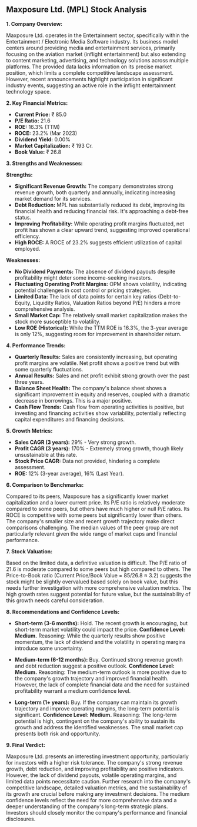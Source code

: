 ## Maxposure Ltd. (MPL) Stock Analysis

**1. Company Overview:**

Maxposure Ltd. operates in the Entertainment sector, specifically within the Entertainment / Electronic Media Software industry.  Its business model centers around providing media and entertainment services, primarily focusing on the aviation market (inflight entertainment) but also extending to content marketing, advertising, and technology solutions across multiple platforms.  The provided data lacks information on its precise market position, which limits a complete competitive landscape assessment.  However, recent announcements highlight participation in significant industry events, suggesting an active role in the inflight entertainment technology space.

**2. Key Financial Metrics:**

* **Current Price:** ₹ 85.0
* **P/E Ratio:** 21.6
* **ROE:** 16.3% (TTM)
* **ROCE:** 23.2% (Mar 2023)
* **Dividend Yield:** 0.00%
* **Market Capitalization:** ₹ 193 Cr.
* **Book Value:** ₹ 26.8

**3. Strengths and Weaknesses:**

**Strengths:**

* **Significant Revenue Growth:**  The company demonstrates strong revenue growth, both quarterly and annually, indicating increasing market demand for its services.
* **Debt Reduction:**  MPL has substantially reduced its debt, improving its financial health and reducing financial risk.  It's approaching a debt-free status.
* **Improving Profitability:** While operating profit margins fluctuated, net profit has shown a clear upward trend, suggesting improved operational efficiency.
* **High ROCE:**  A ROCE of 23.2% suggests efficient utilization of capital employed.

**Weaknesses:**

* **No Dividend Payments:** The absence of dividend payouts despite profitability might deter some income-seeking investors.
* **Fluctuating Operating Profit Margins:** OPM shows volatility, indicating potential challenges in cost control or pricing strategies.
* **Limited Data:** The lack of data points for certain key ratios (Debt-to-Equity, Liquidity Ratios, Valuation Ratios beyond P/E) hinders a more comprehensive analysis.
* **Small Market Cap:** The relatively small market capitalization makes the stock more susceptible to volatility.
* **Low ROE (Historical):** While the TTM ROE is 16.3%, the 3-year average is only 12%, suggesting room for improvement in shareholder return.


**4. Performance Trends:**

* **Quarterly Results:** Sales are consistently increasing, but operating profit margins are volatile.  Net profit shows a positive trend but with some quarterly fluctuations.
* **Annual Results:**  Sales and net profit exhibit strong growth over the past three years.
* **Balance Sheet Health:**  The company's balance sheet shows a significant improvement in equity and reserves, coupled with a dramatic decrease in borrowings. This is a major positive.
* **Cash Flow Trends:** Cash flow from operating activities is positive, but investing and financing activities show variability, potentially reflecting capital expenditures and financing decisions.

**5. Growth Metrics:**

* **Sales CAGR (3 years):** 29% -  Very strong growth.
* **Profit CAGR (3 years):** 170% - Extremely strong growth, though likely unsustainable at this rate.
* **Stock Price CAGR:**  Data not provided, hindering a complete assessment.
* **ROE:** 12% (3-year average), 16% (Last Year).


**6. Comparison to Benchmarks:**

Compared to its peers, Maxposure has a significantly lower market capitalization and a lower current price.  Its P/E ratio is relatively moderate compared to some peers, but others have much higher or null P/E ratios.  Its ROCE is competitive with some peers but significantly lower than others.  The company's smaller size and recent growth trajectory make direct comparisons challenging.  The median values of the peer group are not particularly relevant given the wide range of market caps and financial performance.

**7. Stock Valuation:**

Based on the limited data, a definitive valuation is difficult. The P/E ratio of 21.6 is moderate compared to some peers but high compared to others. The Price-to-Book ratio (Current Price/Book Value = 85/26.8 ≈ 3.2) suggests the stock might be slightly overvalued based solely on book value, but this needs further investigation with more comprehensive valuation metrics.  The high growth rates suggest potential for future value, but the sustainability of this growth needs careful consideration.

**8. Recommendations and Confidence Levels:**

* **Short-term (3-6 months):** Hold.  The recent growth is encouraging, but short-term market volatility could impact the price.  **Confidence Level: Medium.**  Reasoning:  While the quarterly results show positive momentum, the lack of dividend and the volatility in operating margins introduce some uncertainty.

* **Medium-term (6-12 months):** Buy.  Continued strong revenue growth and debt reduction suggest a positive outlook.  **Confidence Level: Medium.** Reasoning:  The medium-term outlook is more positive due to the company's growth trajectory and improved financial health. However, the lack of complete financial data and the need for sustained profitability warrant a medium confidence level.

* **Long-term (1+ years):** Buy.  If the company can maintain its growth trajectory and improve operating margins, the long-term potential is significant.  **Confidence Level: Medium.** Reasoning:  The long-term potential is high, contingent on the company's ability to sustain its growth and address the identified weaknesses.  The small market cap presents both risk and opportunity.


**9. Final Verdict:**

Maxposure Ltd. presents an interesting investment opportunity, particularly for investors with a higher risk tolerance.  The company's strong revenue growth, debt reduction, and improving profitability are positive indicators. However, the lack of dividend payouts, volatile operating margins, and limited data points necessitate caution.  Further research into the company's competitive landscape, detailed valuation metrics, and the sustainability of its growth are crucial before making any investment decisions.  The medium confidence levels reflect the need for more comprehensive data and a deeper understanding of the company's long-term strategic plans.  Investors should closely monitor the company's performance and financial disclosures.
